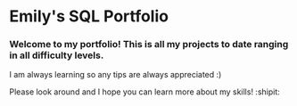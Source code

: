 # Emily's SQL Portfolio
### Welcome to my portfolio! This is all my projects to date ranging in all difficulty levels.
I am always learning so any tips are always appreciated :)

Please look around and I hope you can learn more about my skills! :shipit:
